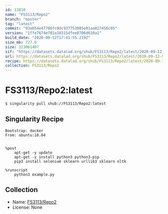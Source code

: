 ```yaml
---
id: 13810
name: "FS3113/Repo2"
branch: "master"
tag: "latest"
commit: "93ab54e47786fc0dc937753005e01aa827456c05"
version: "1ffe7674e781a18315dfee8706d610a1"
build_date: "2020-09-12T17:41:55.219Z"
size_mb: 727.0
size: 313061407
sif: "https://datasets.datalad.org/shub/FS3113/Repo2/latest/2020-09-12-93ab54e4-1ffe7674/1ffe7674e781a18315dfee8706d610a1.sif"
url: https://datasets.datalad.org/shub/FS3113/Repo2/latest/2020-09-12-93ab54e4-1ffe7674/
recipe: https://datasets.datalad.org/shub/FS3113/Repo2/latest/2020-09-12-93ab54e4-1ffe7674/Singularity
collection: FS3113/Repo2
---
```


# FS3113/Repo2:latest

```bash
$ singularity pull shub://FS3113/Repo2:latest
```

## Singularity Recipe

```singularity
Bootstrap: docker
From: ubuntu:18.04


%post
	apt-get -y update
	apt-get -y install python3 python3-pip
	pip3 install selenium sklearn urllib3 sklearn nltk
	
%runscript
	python3 example.py
```

## Collection

 - Name: [FS3113/Repo2](https://github.com/FS3113/Repo2)
 - License: None

